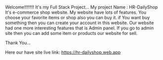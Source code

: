 Welcome!!!!!!!!
It's my Full Stack Project...
My project Name : HR-DailyShop
It's e-commerce shop website.
My website have lots of features.
You choose your favorite items or shop also you can buy it.
if You want buy something then you can create your account in this website.
Our website had one more interesting features that is Admin panel.
If you go to admin site then you can add some item or products our website for sell.

Thank You...

Here our have site live link: https://hr-dailyshop.web.app 